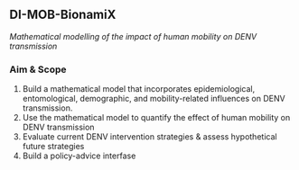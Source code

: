 ## DI-MOB-BionamiX
*Mathematical modelling of the impact of human mobility on DENV transmission*

### Aim & Scope

1. Build a mathematical model that incorporates epidemiological, entomological, demographic, and mobility-related influences on DENV transmission. 
2. Use the mathematical model to quantify the effect of human mobility on DENV transmission 
3. Evaluate current DENV intervention strategies & assess hypothetical future strategies
4. Build a policy-advice interfase 